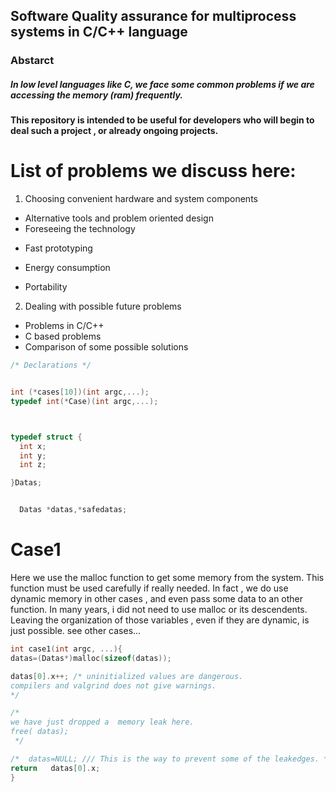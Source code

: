 ## Software Quality assurance for multiprocess systems in C/C++ language


### Abstarct

##### In low level languages like C, we face some common problems if we are accessing the memory (ram) frequently.

#### This repository is intended to be useful for developers who will begin to deal such a project , or already ongoing projects.   

# List of problems we discuss here:

1. Choosing convenient hardware and system components
  - Alternative tools and problem oriented design
  - Foreseeing the technology
  * Fast prototyping

  * Energy consumption

  * Portability


2. Dealing with possible future problems
  - Problems in C/C++
  - C based problems
  - Comparison of some possible solutions


```c
/* Declarations */


int (*cases[10])(int argc,...);
typedef int(*Case)(int argc,...);



typedef struct {
  int x;
  int y;
  int z;

}Datas;


  Datas *datas,*safedatas;


```


# Case1

Here we use the malloc function to get some memory from the system.
This function must be used carefully if really needed. In fact , we do use dynamic memory in other cases , and even pass some data to an other function.
In many years, i did not need to use malloc or its descendents.
Leaving the organization of those variables , even if they are dynamic, is just possible. see other cases...

```c
int case1(int argc, ...){
datas=(Datas*)malloc(sizeof(datas));

datas[0].x++; /* uninitialized values are dangerous.
compilers and valgrind does not give warnings.
*/

/*
we have just dropped a  memory leak here.
free( datas);
 */

/*  datas=NULL; /// This is the way to prevent some of the leakedges. */
return   datas[0].x;
}


```
